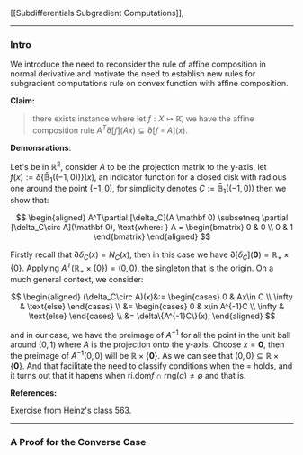 [[Subdifferentials Subgradient Computations]], 

---
### **Intro**

We introduce the need to reconsider the rule of affine composition in normal derivative and motivate the need to establish new rules for subgradient computations rule on convex function with affine composition. 

**Claim:**

> there exists instance where let $f:X\mapsto \mathbb{\bar{R}}$, we have the affine composition rule $A^T\partial [f](Ax) \subsetneq \partial [f\circ A](x)$. 

**Demonsrations**: 


Let's be in $\mathbb R^2$, consider $A$ to be the projection matrix to the y-axis, let $f(x) := \delta\{\mathbb{\bar{B}}_1((-1, 0))\}(x)$, an indicator function for a closed disk with radious one around the point $(-1, 0)$, for simplicity denotes $C := \mathbb{\bar B}_1((-1, 0))$ then we show that: 

$$
\begin{aligned}
    A^T\partial [\delta_C](A \mathbf 0) \subsetneq \partial [\delta_C\circ A](\mathbf 0), \text{where: } A = \begin{bmatrix}
        0 & 0 \\ 0 & 1
    \end{bmatrix}
\end{aligned}
$$

Firstly recall that $\partial \delta_C(x) = N_C(x)$, then in this case we have $\partial [\delta_C](\mathbf 0) = \mathbb R_+ \times \{0\}$. Applying $A^T(\mathbb R_+ \times \{0\}) = (0, 0)$, the singleton that is the origin. On a much general context, we consider: 

$$
\begin{aligned}
    (\delta_C\circ A)(x)&:= 
    \begin{cases}
        0 & Ax\in C
        \\
        \infty & \text{else}
    \end{cases}
    \\
    &= 
    \begin{cases}
        0 & x\in A^{-1}C
        \\
        \infty & \text{else}
    \end{cases}
    \\
    &= \delta\{A^{-1}C\}(x), 
\end{aligned}
$$

and in our case, we have the preimage of $A^{-1}$ for all the point in the unit ball around $(0, 1)$ where $A$ is the projection onto the y-axis. Choose $x=\mathbf 0$, then the preimage of $A^{-1}(0, 0)$ will be $\mathbb R\times \{\mathbf 0\}$. As we can see that $(0, 0)\subseteq \mathbb R\times \{\mathbf 0\}$. And that facilitate the need to classify conditions when the $=$ holds, and it turns out that it hapens when $\text{ri.dom} f \cap \text{rng}(a)\neq \emptyset$ and that is. 

**References:**

Exercise from Heinz's class 563. 


---
### **A Proof for the Converse Case**


